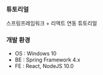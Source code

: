 ### 튜토리얼
스프링프레임워크 + 리액트 연동 튜토리얼

### 개발 환경
- OS : Windows 10
- BE : Spring Framework 4.x
- FE : React, NodeJS 10.0
